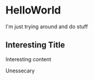 # HelloWorld
I'm just trying around and do stuff
## Interesting Title
Interesting content

Unessecary

